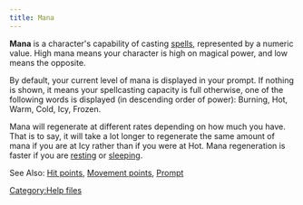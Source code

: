 ```yaml
---
title: Mana
---
```


**Mana** is a character's capability of casting
[spells](spells "wikilink"), represented by a numeric value. High mana
means your character is high on magical power, and low means the
opposite.

By default, your current level of mana is displayed in your prompt. If
nothing is shown, it means your spellcasting capacity is full otherwise,
one of the following words is displayed (in descending order of power):
Burning, Hot, Warm, Cold, Icy, Frozen.

Mana will regenerate at different rates depending on how much you have.
That is to say, it will take a lot longer to regenerate the same amount
of mana if you are at Icy rather than if you were at Hot. Mana
regeneration is faster if you are [resting](rest "wikilink") or
[sleeping](sleep "wikilink").

See Also: [Hit points](Hit_points "wikilink"), [Movement
points](Movement_points "wikilink"), [Prompt](Prompt "wikilink")

[Category:Help files](Category:Help_files "wikilink")